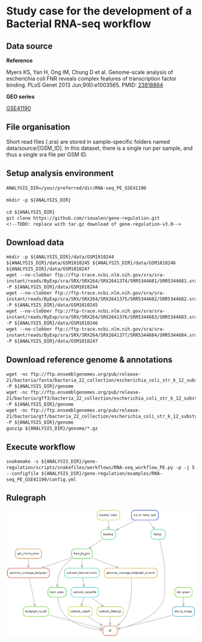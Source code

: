 # Study case for the development of a Bacterial RNA-seq workflow


## Data source

**Reference** 

Myers KS, Yan H, Ong IM, Chung D et al. Genome-scale analysis of escherichia coli FNR reveals complex features of transcription factor binding. PLoS Genet 2013 Jun;9(6):e1003565. PMID: [23818864](http://www.ncbi.nlm.nih.gov/pubmed/23818864)


**GEO series**

[GSE41190](http://www.ncbi.nlm.nih.gov/geo/query/acc.cgi?acc=GSE41190)

## File organisation

Short read files (.sra) are stored in sample-specific folders named data/source/[GSM_ID].
In this dataset, there is a single run per sample, and thus a single sra file per GSM ID. 


## Setup analysis environment
```
ANALYSIS_DIR=/your/preferred/dir/RNA-seq_PE_GSE41190

mkdir -p ${ANALYSIS_DIR}

cd ${ANALYSIS_DIR}
git clone https://github.com/rioualen/gene-regulation.git 
<!--TODO: replace with tar.gz download of gene-regulation-v3.0-->
```

## Download data
<!-- Old data (still downloadable)
```
mkdir -p ${ANALYSIS_DIR}/data/GSM1010244 ${ANALYSIS_DIR}/data/GSM1010245 ${ANALYSIS_DIR}/data/GSM1010246 ${ANALYSIS_DIR}/data/GSM1010247
wget --no-clobber ftp://ftp-trace.ncbi.nlm.nih.gov/sra/sra-instant/reads/ByExp/sra/SRX%2FSRX059%2FSRX059774/SRR191809/SRR191809.sra -P ${ANALYSIS_DIR}/data/GSM1010244
wget --no-clobber ftp://ftp-trace.ncbi.nlm.nih.gov/sra/sra-instant/reads/ByExp/sra/SRX%2FSRX059%2FSRX059768/SRR191805/SRR191805.sra -P ${ANALYSIS_DIR}/data/GSM1010245
wget --no-clobber ftp://ftp-trace.ncbi.nlm.nih.gov/sra/sra-instant/reads/ByExp/sra/SRX%2FSRX059%2FSRX059767/SRR191812/SRR191812.sra -P ${ANALYSIS_DIR}/data/GSM1010246
wget --no-clobber ftp://ftp-trace.ncbi.nlm.nih.gov/sra/sra-instant/reads/ByExp/sra/SRX%2FSRX059%2FSRX059767/SRR191812/SRR191812.sra -P ${ANALYSIS_DIR}/data/GSM1010247
```
-->

<!--Note: sample GSM1010247 is oddly formatted, so for we use a trick to run the workflow, by duplicating GSM1010245-->
<!--wget --no-clobber ftp://ftp-trace.ncbi.nlm.nih.gov/sra/sra-instant/reads/ByExp/sra/SRX%2FSRX116%2FSRX116381/SRR400301/SRR400301.sra -P ${ANALYSIS_DIR}/data/GSM1010247-->



```
mkdir -p ${ANALYSIS_DIR}/data/GSM1010244 ${ANALYSIS_DIR}/data/GSM1010245 ${ANALYSIS_DIR}/data/GSM1010246 ${ANALYSIS_DIR}/data/GSM1010247
wget --no-clobber ftp://ftp-trace.ncbi.nlm.nih.gov/sra/sra-instant/reads/ByExp/sra/SRX/SRX264/SRX2641374/SRR5344681/SRR5344681.sra -P ${ANALYSIS_DIR}/data/GSM1010244
wget --no-clobber ftp://ftp-trace.ncbi.nlm.nih.gov/sra/sra-instant/reads/ByExp/sra/SRX/SRX264/SRX2641375/SRR5344682/SRR5344682.sra -P ${ANALYSIS_DIR}/data/GSM1010245
wget --no-clobber ftp://ftp-trace.ncbi.nlm.nih.gov/sra/sra-instant/reads/ByExp/sra/SRX/SRX264/SRX2641376/SRR5344683/SRR5344683.sra -P ${ANALYSIS_DIR}/data/GSM1010246
wget --no-clobber ftp://ftp-trace.ncbi.nlm.nih.gov/sra/sra-instant/reads/ByExp/sra/SRX/SRX264/SRX2641377/SRR5344684/SRR5344684.sra -P ${ANALYSIS_DIR}/data/GSM1010247
```

## Download reference genome & annotations
```
wget -nc ftp://ftp.ensemblgenomes.org/pub/release-21/bacteria/fasta/bacteria_22_collection/escherichia_coli_str_k_12_substr_mg1655/dna/Escherichia_coli_str_k_12_substr_mg1655.GCA_000005845.1.21.dna.genome.fa.gz -P ${ANALYSIS_DIR}/genome
wget -nc ftp://ftp.ensemblgenomes.org/pub/release-21/bacteria/gff3/bacteria_22_collection/escherichia_coli_str_k_12_substr_mg1655/Escherichia_coli_str_k_12_substr_mg1655.GCA_000005845.1.21.gff3.gz -P ${ANALYSIS_DIR}/genome
wget -nc ftp://ftp.ensemblgenomes.org/pub/release-21/bacteria/gtf/bacteria_22_collection/escherichia_coli_str_k_12_substr_mg1655/Escherichia_coli_str_k_12_substr_mg1655.GCA_000005845.1.21.gtf.gz -P ${ANALYSIS_DIR}/genome
gunzip ${ANALYSIS_DIR}/genome/*.gz
```

## Execute workflow
```
snakemake -s ${ANALYSIS_DIR}/gene-regulation/scripts/snakefiles/workflows/RNA-seq_workflow_PE.py -p -j 5 --configfile ${ANALYSIS_DIR}/gene-regulation/examples/RNA-seq_PE_GSE41190/config.yml
```
## Rulegraph

![](rulegraph.png)












